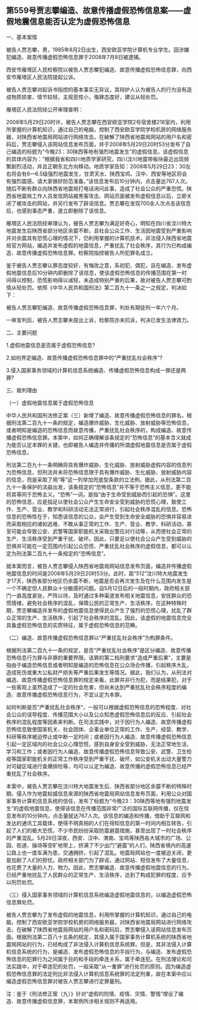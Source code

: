 ## 第559号贾志攀编造、故意传播虚假恐怖信息案——虚假地震信息能否认定为虚假恐怖信息

一、基本案情

被告人贾志攀，男，1985年8月2日出生，西安欧亚学院计算机专业学生。因涉嫌犯编造、故意传播虚假恐怖信息罪于2008年7月8日被逮捕。

西安市雁塔区人民检察院以被告人贾志攀犯编造、故意传播虚假恐怖信息罪，向西安市雁塔区人民法院提起公诉。

被告人贾志攀对起诉书指控的基本事实无异议，其辩护人认为被告人的行为没有造成物质损害，情节较轻，主观恶性小，悔罪态度好，建议从轻处罚。

雁塔区人民法院经公开审理查明：

2008年5月29日20时许，被告人贾志攀在西安欧亚学院2号宿舍楼218室内，利用所掌握的计算机知识，通过自己的电脑，控制了西安欧亚学院学校机房的网络服务器，对陕西省地震局网站进行网络攻击。在破解了陕西省地震局网站的用户名和密码后，贾志攀侵入该网站信息发布页面，并于2008年5月29日20时53分发布了自己编造的标题为“今晚23：30陕西等地有强烈地震发生”的虚假信息。该虚假信息的具体内容为：“根据我省和四川地质学家研究，四川汶川地震带板块最近出现频繁剧烈活动，并且正朝东北方向移动。地质学家告知：2008年5月29日23：30左右将会有6—6.5级强烈地震发生，甘肃天水、陕西宝鸡、汉中、西安等地区将会有强烈震感。请大家做好防范准备。”该信息发布后10分钟内，点击量达767人次。随后不断有群众向陕西省地震局打电话询问此事，造成了社会公众的严重恐慌。陕西省地震局工作人员发现网站被黑客攻击、网站页面被发布虚假信息以后，立即关闭了被攻击的网站，并另行发布了辟谣信息。贾志攀在发现700余人次点击该信息后，也感到事态严重，遂立即删除了该信息。

雁塔区人民法院经审理认为，被告人贾志攀为满足好奇心，明知在四川省汶川特大地震发生后陕西省部分地区余震不断，且社会公众工作、生活因地震受到严重影响并对余震具有恐慌心理的情况下，仍利用掌握的计算机技术，非法侵入陕西省地震局官方网站，编造并发布虚假的地震信息，严重扰乱了社会秩序，其行为已构成编造、故意传播虚假恐怖信息罪。检察院指控被告人所犯罪名成立。

鉴于被告人贾志攀认罪态度较好，有悔改之意，系初犯、偶犯，且在编造、发布虚假地震信息后10分钟内即删除了该信息，使该虚假恐怖信息的传播范围在第一时间得以控制，恐慌影响得以减轻，未造成特别严重的后果，故对被告人贾志攀可酌情从轻处罚。依照《中华人民共和国刑法》第二百九十一条之一之规定，判决如下：

被告人贾志攀犯编造、故意传播虚假恐怖信息罪，判处有期徒刑一年六个月。

一审宣判后，被告人贾志攀未提出上诉，检察院亦未抗诉，判决已发生法律效力。

二、主要问题

1.虚假地震信息是否属于虚假恐怖信息?

2.如何界定编造、故意传播虚假恐怖信息罪中的“严重扰乱社会秩序”?

3.侵入国家事务领域的计算机信息系统编造、传播虚假恐怖信息构成一罪还是两罪?

三、裁判理由

（一）虚假地震信息属于虚假恐怖信息

中华人民共和国刑法修正案（三）新增了编造、故意传播虚假恐怖信息的罪名，根据刑法第二百九十一条的规定，编造爆炸威胁、生化威胁、放射威胁等恐怖信息，或者明知是编造的恐怖信息而故意传播，严重扰乱社会秩序的，构成编造、故意传播虚假恐怖信息罪。本案中，如何正确理解该条规定的“恐怖信息”的基本含义就成为能否认定本罪的关键，也即被告人编造并传播的所谓虚假地震信息是否属于虚假恐怖信息。

刑法第二百九十一条明确将具有爆炸威胁、生化威胁、放射威胁虚假内容的信息列为恐怖信息，但刑法并未将恐怖信息限于具有爆炸威胁、生化威胁、放射威胁内容的信息，而是采取了用“等”这一列举加兜底型条款的立法例。据此，从刑法第二百九十一条保护的法益出发，该条规定的“恐怖信息”并不等于恐怖主义信息，更不能将其等同于恐怖主义。“恐怖”一词，是指“由于生命受到威胁而引起的恐惧”。这里的恐怖信息，应是指足以使社会公众产生生命安全受到威胁的恐慌心理，致使工作、生产、营业、教学和科研活动无法正常进行，引起社会秩序混乱的信息。恐怖信息的恐怖性在于，知悉该信息的公众，会产生受到生命安全威胁的恐惧并容易进而采取相应的诸如逃难、不敢从事正常的工作、生产、营业、教学、科研活动，甚至可能会导致公安、武警等国家职能机关采取出警应对行动等，从而使社会正常的生产、生活秩序受到严重干扰、破坏。因此，只要足以使社会公众产生受到威胁的恐惧并可能在一定范围内引起公众恐慌、严重扰乱社会秩序的虚假信息，都可以认定为刑法第二百九十一条规定的“恐怖信息”。

就本案而言，被告人贾志攀侵入陕西省地震局网站信息发布页面，编造并传播虚假地震信息的时间是2008年5月29日20时53分。此时，距“512”汶川特大地震发生才17天，陕西省部分地区仍余震不断，地震是否会再次发生及在什么范围内发生是一个不确定但人民群众十分敏感的问题。自5月12日后的一段时期内，政府相关部门一直高度紧张，严阵以待，及时通过多种渠道发布相关地震信息，安抚群众的恐慌情绪，避免社会秩序的混乱，保障公民的正常生产、生活秩序。在这种特殊时期，贾志攀编造并发布的虚假地震信息使得民众产生了强烈的恐慌心理，扰乱了群众正常的生产、生活秩序，引起了社会秩序的混乱。因此，该虚假的地震信息完全具备虚假恐怖信息的实质特征，属于虚假恐怖信息的范畴。

（二）编造、故意传播虚假恐怖信息罪以“严重扰乱社会秩序”为构罪条件。

根据刑法第二百九十一条的规定，是否“严重扰乱社会秩序”是区分编造、故意传播恐怖信息行为罪与非罪的重要界限。该罪的第二档刑要求“造成严重后果”，主要是指由于编造恐怖信息或者明知是编造的恐怖信息在公众场合传播，引起秩序大乱，造成死伤或重大公私财产损失等严重后果发生等情况。据此，我们认为，从刑法对编造、故意传播虚假恐怖信息罪的规定来看，此罪并非行为犯，而是结果犯，对于一些客观上虽然造成了一定的社会危害，但尚未达到严重扰乱社会秩序程度的编造、故意传播虚假恐怖信息行为，不宜认定为本罪。

如何判断是否“严重扰乱社会秩序”，一般可以根据虚假恐怖信息的恐怖程度、对社会公众的误导程度、传播范围大小以及公众知悉虚假恐怖信息后的反应、引起社会秩序的混乱程度等因素来判断。在司法实践中，对于因行为人编造、故意传播虚假恐怖信息致使国家机关、社会团体、企事业单位正常的工作、生产、经营、教学、科研等秩序被迫停止或中断一定时间；或者因行为人编造、故意传播虚假恐怖信息引起一定区域内的社会公众心理恐慌，感到自身安全受到威胁，无法正常地生活、学习和工作；或者因行为人编造、故意传播虚假恐怖信息导致公安、武警、卫生检疫等国家职能机关的正常工作秩序受到严重干扰、破坏，如公安机关出动大量警力对可疑区域进行查爆排险等，均可以认定为编造、故意传播的虚假恐怖信息已经严重扰乱了社会秩序。

本案中，被告人贾志攀在汶川特大地震发生后、陕西省部分地区余震不断的特殊时期，侵入作为地震权威信息来源的陕西省地震局网站信息发布页面，利用公众对国家事务计算机信息系统的信任，发布了标题为“今晚23：30陕西等地有强烈地震发生”的虚假地震信息，使得该信息在传播范围非常广泛的国际互联网传播，仅在信息发布的10分钟内，点击量就达767人次。该信息的编造和传播，借助于互联网和发达的通讯工具载体，使得不明真相的人们在得知信息的第一时间内相互转告，引起了人们的极大恐慌，不少市民纷纷采取防震避震措施，甚至出现了一时社会秩序的严重混乱。5月29日深夜，西安、汉中、渭南、宝鸡等陕西各大城市的广场、公园、街道、操场等空旷地带上，挤满了不少出门“避震”的人们，陕西省境内的高速公路上也一度车满为患，交通拥挤，引起了混乱。地震局网站也一度被迫关闭，更是加剧了人们的担忧。政府相关部门为了辟谣，通过网站、短信发布了大量信息，也花费了大量的人力、物力。因此，贾志攀编造、故意传播虚假地震信息的行为，已经严重地扰乱了人民群众的正常生产、生活秩序，达到了构成犯罪的程度，应予以刑罚处罚。

（三）侵入国家事务领域的计算机信息系统编造虚假地震信息的，以编造虚假恐怖信息罪处罚。

被告人贾志攀为了发布虚假的地震信息，利用所掌握的计算机知识，通过自己的电脑，控制了西安欧亚学院学校机房的网络服务器，对陕西省地震局网站进行网络攻击。在破解了陕西省地震局网站的用户名和密码后，贾志攀侵入该网站信息发布页面。根据刑法第二百八十五条的规定，其侵入属于国家事务计算机系统的陕西省地震局网站的行为，已经构成了非法侵入计算机信息系统罪。但是，其非法侵入计算机信息系统的行为，是编造、发布虚假恐怖信息的手段行为，与编造、发布虚假恐怖信息的犯罪行为之间属于目的和手段的牵连关系，属于牵连犯。在刑法理论和司法实践中，对于牵连犯的处罚，一般采取“从一重罪”进行处罚的原则。因为编造虚假恐怖信息罪的法定刑比非法侵入计算机信息系统罪的法定刑重，故在本案中应以编造虚假恐怖信息罪对被告人贾志攀进行定罪量刑。

注：鉴于《刑法修正案（九）》针对“虚假的险情、疫情、灾情、警情”增设了编造、故意传播虚假信息罪，本案例所涉相关规则不再适用。